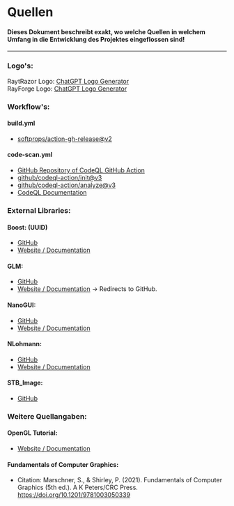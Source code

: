 # Quellen

#### Dieses Dokument beschreibt exakt, wo welche Quellen in welchem Umfang in die Entwicklung des Projektes eingeflossen sind!

---

### **Logo's:**

RaytRazor Logo: [ChatGPT Logo Generator](https://chatgpt.com/g/g-9i7ARxKhj-logo)<br>
RayForge Logo: [ChatGPT Logo Generator](https://chatgpt.com/g/g-9i7ARxKhj-logo)<br>

### **Workflow's:**

#### **build.yml**

- [softprops/action-gh-release@v2](https://github.com/softprops/action-gh-release)

#### **code-scan.yml**

- [GitHub Repository of CodeQL GitHub Action](https://github.com/github/codeql-action)
- [github/codeql-action/init@v3](https://github.com/github/codeql-action/blob/main/init/action.yml)
- [github/codeql-action/analyze@v3](https://github.com/github/codeql-action/blob/main/analyze/action.yml)
- [CodeQL Documentation](https://docs.github.com/en/code-security/code-scanning/introduction-to-code-scanning/about-code-scanning-with-codeql)

### **External Libraries:**

#### **Boost:** (UUID)

- [GitHub](https://github.com/boostorg/uuid)
- [Website / Documentation](https://www.boost.org/doc/libs/1_86_0/libs/uuid/doc/html/uuid.html#introduction)

#### **GLM:**

- [GitHub](https://github.com/g-truc/glm)
- [Website / Documentation](https://glm.g-truc.net/) -> Redirects to GitHub.

#### **NanoGUI:**

- [GitHub](https://github.com/wjakob/nanogui)
- [Website / Documentation](https://nanogui.readthedocs.io/en/latest/)

#### **NLohmann:**

- [GitHub](https://github.com/nlohmann/json)
- [Website / Documentation](https://json.nlohmann.me/)

#### **STB_Image:**

- [GitHub](https://github.com/nothings/stb/tree/master)

### Weitere Quellangaben:

#### **OpenGL Tutorial:**

- [Website / Documentation](https://www.opengl-tutorial.org)

#### **Fundamentals of Computer Graphics:**

- Citation: Marschner, S., & Shirley, P. (2021). Fundamentals of Computer Graphics (5th ed.). A K Peters/CRC Press. https://doi.org/10.1201/9781003050339